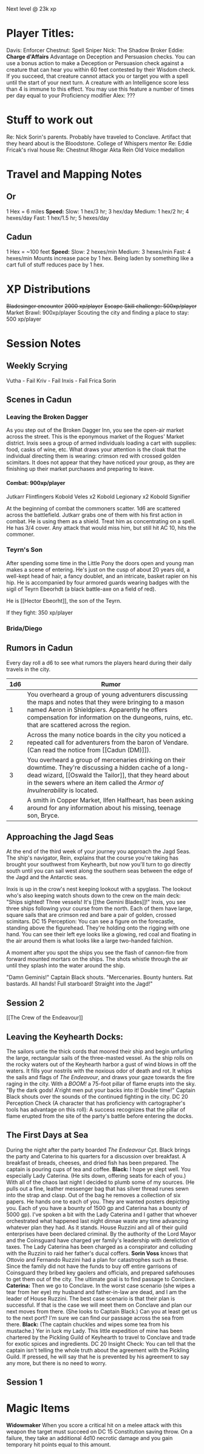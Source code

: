 Next level @ 23k xp
# Player Titles:
Davis: Enforcer
Chestnut: Spell Sniper
Nick: The Shadow Broker
Eddie: 	**Charge d'Affairs**
	Advantage on Deception and Persuasion checks. 
	You can use a bonus action to make a Deception or Persuasion check against a creature that can hear you within 60 feet contested by their Wisdom check. If you succeed, that creature cannot attack you or target you with a spell until the start of your next turn. A creature with an Intelligence score less than 4 is immune to this effect. You may use this feature a number of times per day equal to your Proficiency modifier
Alex: ???

# Stuff to work out
Re: Nick
	Sorin's parents. Probably have traveled to Conclave. Artifact that they heard about is the Bloodstone.
	College of Whispers mentor
Re: Eddie
	Fricak's rival house
Re: Chestnut
	Rhogar
	Akta
	Rein
Old Voice medallion


# Travel and Mapping Notes
## Or
1 Hex = 6 miles
**Speed:**
	Slow: 1 hex/3 hr; 3 hex/day
	Medium: 1 hex/2 hr; 4 hexes/day
	Fast: 1 hex/1.5 hr; 5 hexes/day
## Cadun
1 Hex = ~100 feet
**Speed:**
	Slow: 2 hexes/min
	Medium: 3 hexes/min
	Fast: 4 hexes/min
	Mounts increase pace by 1 hex. Being laden by something like a cart full of stuff reduces pace by 1 hex.
# XP Distributions
~~Bladesinger encounter~~
	~~2000 xp/player~~
~~Escape Skill challenge: 500xp/player~~
Market Brawl: 900xp/player
Scouting the city and finding a place to stay: 500 xp/player

# Session Notes
## Weekly Scrying
Vutha - Fail
Kriv - Fail
Inxis - Fail
Frica
Sorin
## Scenes in Cadun
### Leaving the Broken Dagger
As you step out of the Broken Dagger Inn, you see the open-air market across the street. This is the eponymous market of the Rogues' Market district. Inxis sees a group of armed individuals loading a cart with supplies: food, casks of wine, etc. What draws your attention is the cloak that the individual directing them is wearing: crimson red with crossed golden scimitars. It does not appear that they have noticed your group, as they are finishing up their market purchases and preparing to leave. 

#### Combat: 900xp/player
Jutkarr Flintfingers
Kobold Veles x2
Kobold Legionary x2
Kobold Signifier

At the beginning of combat the commoners scatter. 1d6 are scattered across the battlefield. Jutkarr grabs one of them with his first action in combat. He is using them as a shield. Treat him as concentrating on a spell. He has 3/4 cover. Any attack that would miss him, but still hit AC 10, hits the commoner. 
### Teyrn's Son
After spending some time in the Little Pony the doors open and young man makes a scene of entering. He's just on the cusp of about 20 years old, a well-kept head of hair, a fancy doublet, and an intricate, basket rapier on his hip. He is accompanied by four armored guards wearing badges with the sigil of Teyrn Ebeorhdt (a black battle-axe on a field of red). 

He is [[Hector Ebeorht]], the son of the Teyrn. 

If they fight: 350 xp/player
### Brida/Diego

## Rumors in Cadun
Every day roll a d6 to see what rumors the players heard during their daily travels in the city.

| 1d6 | Rumor                                                                                                                                                                                                                                                        |
| --- | ------------------------------------------------------------------------------------------------------------------------------------------------------------------------------------------------------------------------------------------------------------ |
| 1   | You overheard a group of young adventurers discussing the maps and notes that they were bringing to a mason named Aeron in Shieldpiers. Apparently he offers compensation for information on the dungeons, ruins, etc. that are scattered across the region. |
| 2   | Across the many notice boards in the city you noticed a repeated call for adventurers from the baron of Vendare. (Can read the notice from [[Cadun (DM)]]).                                                                                                  |
| 3   | You overheard a group of mercenaries drinking on their downtime. They're discussing a hidden cache of a long-dead wizard, [[Oswald the Tailor]], that they heard about in the sewers where an item called the *Armor of Invulnerability* is located.         |
| 4   | A smith in Copper Market, Ilfen Halfheart, has been asking around for any information about his missing, teenage son, Bryce.                                                                                                                                 |

## Approaching the Jagd Seas
At the end of the third week of your journey you approach the Jagd Seas. The ship's navigator, Rein, explains that the course you're taking has brought your southwest from Keyhearth, but now you'll turn to go directly south until you can sail west along the southern seas between the edge of the Jagd and the Antarctic seas. 

Inxis is up in the crow's nest keeping lookout with a spyglass. The lookout who's also keeping watch shouts down to the crew on the main deck: "Ships sighted! Three vessels! It's [[the Gemini Blades]]!" Inxis, you see three ships following your course from the north. Each of them have large, square sails that are crimson red and bare a pair of golden, crossed scimitars. 
	DC 15 Perception: You can see a figure on the forecastle, standing above the figurehead. They're holding onto the rigging with one hand. You can see their left eye looks like a glowing, red coal and floating in the air around them is what looks like a large two-handed falchion. 

A moment after you spot the ships you see the flash of cannon-fire from forward mounted mortars on the ships. The shots whistle through the air until they splash into the water around the ship. 

"Damn Geminis!" Captain Black shouts. "Mercenaries. Bounty hunters. Rat bastards. All hands! Full starboard! Straight into the Jagd!"
## Session 2
[[The Crew of the Endeavour]]  
## Leaving the Keyhearth Docks:
The sailors untie the thick cords that moored their ship and begin unfurling the large, rectangular sails of the three-masted vessel. As the ship rolls on the rocky waters out of the Keyhearth harbor a gust of wind blows in off the waters. It fills your nostrils with the noxious odor of death and rot. It whips the sails and flags of *The Endeavour*, and draws your gaze towards the fire raging in the city. With a *BOOM!* a 75-foot pillar of flame erupts into the sky. "By the dark gods! A'right men put your backs into it! Double time!" Captain Black shouts over the sounds of the continued fighting in the city. 
	DC 20 Perception Check (A character that has proficiency with cartographer's tools has advantage on this roll): A success recognizes that the pillar of flame erupted from the site of the party's battle before entering the docks. 

## The First Days at Sea
During the night after the party boarded *The Endeavour* Cpt. Black brings the party and Caterina to his quarters for a discussion over breakfast. A breakfast of breads, cheeses, and dried fish has been prepared. The captain is pouring cups of tea and coffee. 
	**Black:** 
		I hope ye slept well. You especially Lady Caterina. (He sits down, offering seats for each of you.) With all of the chaos last night I decided to plumb some of my sources. (He pulls out a fine, leather messenger bag that has silver thread runes sewn into the strap and clasp. Out of the bag he removes a collection of six papers. He hands one to each of you. They are wanted posters depicting you. Each of you have a bounty of 1500 gp and Caterina has a bounty of 5000 gp). I've spoken a bit with the Lady Caterina and I gather that whoever orchestrated what happened last night dinnae waste any time advancing whatever plan they had. As it stands. House Ruzzini and all of their guild enterprises have been declared criminal. By the authority of the Lord Mayor and the Coinsguard have charged yer family's leadership with dereliction of taxes. The Lady Caterina has been charged as a conspirator and colluding with the Ruzzini to raid her father's ducal coffers. 
	**Sorin Voss** 
		knows that Ottovio and Fernando Ruzzini had a plan for catastrophes such as these. Since the family did not have the funds to buy off entire garrisons of Coinsguard they bribed key gaolers and officials, and prepared safehouses to get them out of the city. The ultimate goal is to find passage to Conclave. 
	**Caterina:** 
		Then we go to Conclave. In the worst case scenario (she wipes a tear from her eye) my husband and father-in-law are dead, and I am the leader of House Ruzzini. The best case scenario is that their plan is successful. If that is the case we will meet them on Conclave and plan our next moves from there. (She looks to Captain Black.) Can you at least get us to the next port? I'm sure we can find our passage across the sea from there. 
	**Black:**
		(The captain chuckles and wipes some tea from his mustache.) Yer in luck my Lady. This little expedition of mine has been chartered by the Pickling Guild of Keyhearth to travel to Conclave and trade for exotic spices and ingredients. 
			DC 20 Insight Check: You can tell that the captain isn't telling the whole truth about the agreement with the Pickling Guild. If pressed, he will say that he is prevented by his agreement to say any more, but there is no need to worry. 
## Session 1
# Magic Items
**Widowmaker**
	When you score a critical hit on a melee attack with this weapon the target must succeed on DC 15 Constitution saving throw. On a failure, they take an additional 4d10 necrotic damage and you gain temporary hit points equal to this amount. 
